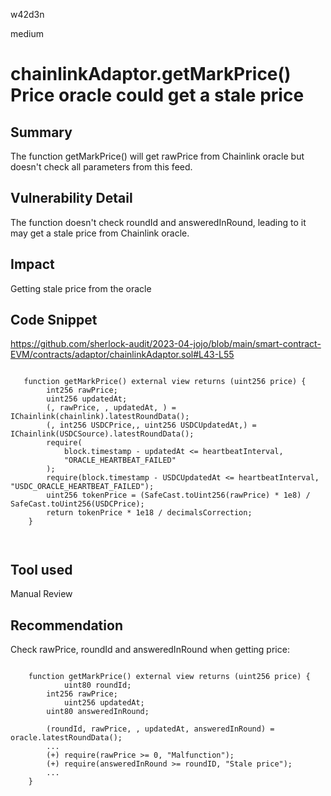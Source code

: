 w42d3n

medium

# chainlinkAdaptor.getMarkPrice() Price oracle could get a stale price

## Summary

The function getMarkPrice() will get rawPrice from Chainlink oracle but doesn't check all parameters from this feed.

## Vulnerability Detail

The function doesn't check roundId and answeredInRound, leading to it may get a stale price from Chainlink oracle.

## Impact

Getting stale price from the oracle

## Code Snippet

https://github.com/sherlock-audit/2023-04-jojo/blob/main/smart-contract-EVM/contracts/adaptor/chainlinkAdaptor.sol#L43-L55


```solidity

   function getMarkPrice() external view returns (uint256 price) {
        int256 rawPrice;
        uint256 updatedAt;
        (, rawPrice, , updatedAt, ) = IChainlink(chainlink).latestRoundData();
        (, int256 USDCPrice,, uint256 USDCUpdatedAt,) = IChainlink(USDCSource).latestRoundData();
        require(
            block.timestamp - updatedAt <= heartbeatInterval,
            "ORACLE_HEARTBEAT_FAILED"
        );
        require(block.timestamp - USDCUpdatedAt <= heartbeatInterval, "USDC_ORACLE_HEARTBEAT_FAILED");
        uint256 tokenPrice = (SafeCast.toUint256(rawPrice) * 1e8) / SafeCast.toUint256(USDCPrice);
        return tokenPrice * 1e18 / decimalsCorrection;
    }

       
```   

## Tool used

Manual Review

## Recommendation

Check rawPrice, roundId and answeredInRound when getting price:



```solidity

	function getMarkPrice() external view returns (uint256 price) {
        	uint80 roundId;
		int256 rawPrice;
        	uint256 updatedAt;
		uint80 answeredInRound;

        (roundId, rawPrice, , updatedAt, answeredInRound) = oracle.latestRoundData();
		...
        (+) require(rawPrice >= 0, "Malfunction");
        (+) require(answeredInRound >= roundID, "Stale price");
		...
	}

      
```  
